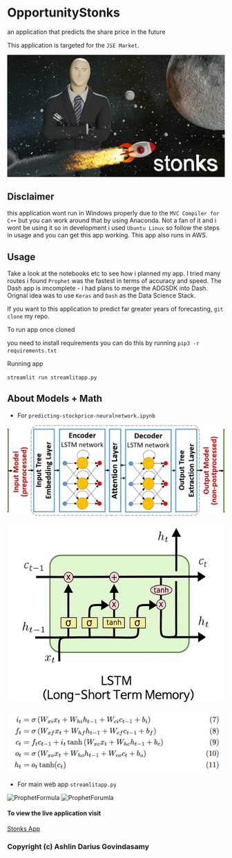 # OpportunityStonks

an application that predicts the share price in the future

This application is targeted for the `JSE Market`.



![Stonks](./assets/img/stonksmoon.jpg)

## Disclaimer
this application wont run in Windows properly due to the `MVC Compiler for C++` but you can work around that by using Anaconda. Not a fan of it and i wont be using it so in development i used `Ubuntu Linux` so follow the steps in usage and you can get this app working. This app also runs in AWS.

## Usage
Take a look at the notebooks etc to see how i planned my app. I tried many routes i found `Prophet` was the fastest in terms of accuracy and speed.
The Dash app is imcomplete - i had plans to merge the ADGSDK into Dash. Orignal idea was to use `Keras` and `Dash` as the Data Science Stack.

If you want to this application to predict far greater years of forecasting, `git clone` my repo.

To run app once cloned 

you need to install requirements you can do this by running `pip3 -r requirements.txt`

Running app

`streamlit run streamlitapp.py`

## About Models + Math

- For `predicting-stockprice-neuralnetwork.ipynb`

![LSTM-Diagram](./assets/img/LSTM-Diagram.png)

![LSTM-Diagram2](./assets/img/LSTM-Diagram2.png)

![LSTM-Math](./assets/img/LSTM-math.png)

- For main web app `streamlitapp.py`

![ProphetFormula](https://raw.githubusercontent.com/uselessskills/auto_ml/master/Prophet_analysis/pngs/final_formula_new.png)
![ProphetForumla](https://raw.githubusercontent.com/uselessskills/auto_ml/master/Prophet_analysis/pngs/stan.png)

#### To view the live application visit 

[Stonks App](https://stonks.adgstudios.co.za)

### Copyright (c) Ashlin Darius Govindasamy 
